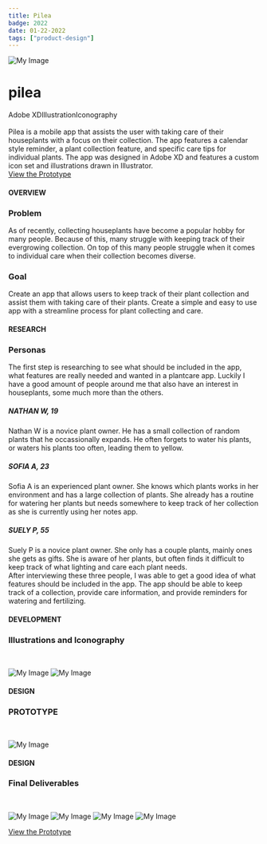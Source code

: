 ```yaml
---
title: Pilea
badge: 2022
date: 01-22-2022
tags: ["product-design"]
---
```


![My Image](/images/Projects/pilea/ShotCrop.png)

# pilea

<div class="center-info"><span class="custom-tag">Adobe XD</span><span class="custom-tag">Illustration</span><span class="custom-tag">Iconography</span></div>

<br/>

<section class="body-text">Pilea is a mobile app that assists the user with taking care of their houseplants with a focus on their collection. The app features a calendar style reminder, a plant collection feature, and specific care tips for individual plants. The app was designed in Adobe XD and features a custom icon set and illustrations drawn in Illustrator.</section>

<div class="center-info"><a href="https://xd.adobe.com/view/6d476ce6-889f-4155-a3b6-5bf1466adc02-3814/?fullscreen" target="_blank">View the Prototype</a></div>

#### OVERVIEW

### Problem

<section class="body-text">As of recently, collecting houseplants have become a popular hobby for many people. Because of this, many struggle with keeping track of their evergrowing collection. On top of this many people struggle when it comes to individual care when their collection becomes diverse.</section>

### Goal

<section class="body-text">Create an app that allows users to keep track of their plant collection and assist them with taking care of their plants. Create a simple and easy to use app with a streamline process for plant collecting and care.</section>

#### RESEARCH

### Personas

<section class="body-text">The first step is researching to see what should be included in the app, what features are really needed and wanted in a plantcare app. Luckily I have a good amount of people around me that also have an interest in houseplants, some much more than the others.</section>

##### NATHAN W, 19

<section class="body-text">Nathan W is a novice plant owner. He has a small collection of random plants that he occassionally expands. He often forgets to water his plants, or waters his plants too often, leading them to yellow.</section>


##### SOFIA A, 23

<section class="body-text">Sofia A is an experienced plant owner. She knows which plants works in her environment and has a large collection of plants. She already has a routine for watering her plants but needs somewhere to keep track of her collection as she is currently using her notes app.</section>


##### SUELY P, 55

<section class="body-text">Suely P is a novice plant owner. She only has a couple plants, mainly ones she gets as gifts. She is aware of her plants, but often finds it difficult to keep track of what lighting and care each plant needs.</section>

<section class="body-text">After interviewing these three people, I was able to get a good idea of what features should be included in the app. The app should be able to keep track of a collection, provide care information, and provide reminders for watering and fertilizing.</section>

#### DEVELOPMENT

### Illustrations and Iconography

<br/>

![My Image](/images/Projects/pilea/illustrations.png)
![My Image](/images/Projects/pilea/iconography.png)


#### DESIGN

### PROTOTYPE

<br/>

![My Image](/images/Projects/pilea/genuinelyMassiveImage.png)

#### DESIGN

### Final Deliverables

<br/>

![My Image](/images/Projects/pilea/app.png)
![My Image](/images/Projects/pilea/ad.png)
![My Image](/images/Projects/pilea/render1.png)
![My Image](/images/Projects/pilea/render2.png)

<div class="center-info"><a href="https://xd.adobe.com/view/6d476ce6-889f-4155-a3b6-5bf1466adc02-3814/?fullscreen" target="_blank">View the Prototype</a></div>
